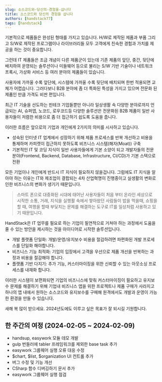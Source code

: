 ```yaml
---
slug: 소스코드와-당신의-경험을-삽니다
title: 소스코드와 당신의 경험을 삽니다
authors: [handstack77]
tags: [handstack]
---
```


기본적으로 제품들은 완성된 형태를 가지고 있습니다. H/W로 제작된 제품과 부품 그리고 S/W로 제작된 프로그램이나 라이브러리들 모두 고객에게 친숙한 경험과 가치를 제공을 하는 것이 중요합니다.

그런데 IT 제품들은 조금 개념이 다른 제품군이 있는데 기존 제품의 앞단, 중간, 뒷단에 배치하여 운영되는 솔루션이나 미들웨어 등으로 불리는 S/W 기반 기술이나 네트워크 프록시, 가상화 서비스 등 여러 분야의 제품들이 있습니다.

사용자에 가까울 수록 앞단에, 시스템에 가까울 수록 뒷단에 배치되며 한번 적용되면 교체가 어렵습니다. 그러다보니 B2B 분야에 좀 더 특화된 특성을 가지고 있으며 전문화 된 제품인 만큼 가격도 비싼 편입니다.

최근 IT 기술을 선도하는 핀테크 기업들뿐만 아니라 일상생활 속 다양한 분야로까지 언급되는 AI, 슈퍼앱, 노코드, 로우코드등 다양한 솔루션은 전문화된 B2B 제품이 일반 사용자들이 저렴한 비용으로 좀 더 접근하기 쉽도록 도움을 줍니다.

이러한 흐름은 앞으로의 기업과 개인에게 2가지의 의미를 시사하고 있습니다.

* 성숙된 인터넷 IT 업계에서 성장하기 위해 제품 프로세스를 반복 개선하고 비용을 통제하며 카피캣이 접근하지 못하도록 비즈니스 시스템(해자(Moat)) 구축
* 기본적인 IT 및 코딩 지식이 일반 사용자들에게 기본 소양이 되고 개발자들의 전문 분야(Frontend, Backend, Database, Infrastructure, CI/CD)가 기본 스택으로 전환

모든 기업이나 개인에게 반드시 IT 지식이 필요하지 않을겁니다. 그럼에도 IT 지식을 알아야 하는 이유는 IT와 제조업이 결합되는 4차 산업혁명이 진행중이고 실생활의 변화로 인한 비즈니스의 변화가 생기기 때문입니다. 

> 스마트 폰으로 대중화된 시대에 태어난 사용자들이 처음 부터 온라인 세상으로 시작한 소통, 거래, 지식을 실행활 속에서 쌓아왔던 사람들이 밥을 먹을때, 쇼핑을 할 때, 여행을 할때 부딫치는 문제를 해결하는 도구로 IT를 일상처럼 사용하고 있기 때문입니다.

HandStack은 IT 업무를 필요로 하는 기업이 필연적으로 거쳐야 하는 과정에서 도움을 줄 수 있는 방안을 제시하는 것을 아이디어로 시작한 솔루션입니다.

* 개발 플랫폼 단일화: 개발/운영/유지보수 비용을 절감하려면 파편화된 개발 프로세스를 단일화 해야합니다.
* 비즈니스 기능 최적화: 기업의 입장에서 고객을 우선으로 제품 개선을 반복하는 과정과 비용을 절감해야 합니다.
* 플랫폼 기반 다지기: 추가 기능, 커스터마이징을 위한 신뢰할 수 있는 아웃소싱 프로세스를 내재화 합니다.

이러한 시스템이 보편화되면 기업의 비즈니스에 맞춰 커스터마이징이 필요하고 유지보수 문제를 해결하기 위해 기업내 비즈니스 앱을 위한 프로젝트나 제품 구매가 사라지고 하나의 앱 내에서 원하는 소스코드와 유지보수를 구매해 원격에서도 개발과 운영이 가능한 환경을 만들 수 있습니다.

새해 복 많이 받으세요. 2024년도에도 이루고 싶은 목표가 잘 되시길 기원합니다.

## 한 주간의 여정 (2024-02-05 ~ 2024-02-09)

* handsup, easywork 모듈 데모 개발
* gulp 번들러에 tabler 프레임워크를 제외한 base task 추가
* easywork 그룹웨어 실행 오류 대응 수정
* $chart, $list, $organization UI 컨트롤 추가
* 버그 수정 및 기능 개선
* CSharp 함수 디버깅하기 문서 추가
* easywork 그룹웨어 실행 점검